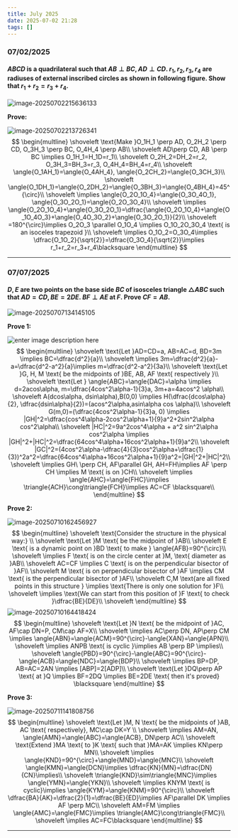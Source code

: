 ```yaml
---
title: July 2025
date: 2025-07-02 21:28
tags: []
---
```


### 07/02/2025

#### $ABCD$ is a quadrilateral such that $AB \perp BC, AD \perp CD$. $r_1, r_2, r_3, r_4$ are radiuses of external inscribed circles as shown in following figure. Show that $r_1+r_2=r_3+r_4$.

![image-20250702215636133](/assets/images/2025/image-20250702215636133.png)

**Prove:**

![image-20250702213726341](/assets/images/2025/image-20250702213726341.png)
$$
\begin{multline}
\shoveleft \text{Make }O_1H_1 \perp AD, O_2H_2 \perp CD, O_3H_3 \perp BC, O_4H_4 \perp AB\\
\shoveleft AD\perp CD, AB \perp BC \implies O_1H_1=H_1D=r_1\\
\shoveleft O_2H_2=DH_2=r_2, O_3H_3=BH_3=r_3, O_4H_4=BH_4=r_4\\
\shoveleft \angle{O_1AH_1}=\angle{O_4AH_4}, \angle{O_2CH_2}=\angle{O_3CH_3}\\
\shoveleft \angle{O_1DH_1}=\angle{O_2DH_2}=\angle{O_3BH_3}=\angle{O_4BH_4}=45^{\circ}\\
\shoveleft \implies \angle{O_2O_1O_4}=\angle{O_3O_4O_1}, \angle{O_3O_2O_1}=\angle{O_2O_3O_4}\\
\shoveleft \implies \angle{O_2O_1O_4}+\angle{O_3O_2O_1}=\dfrac{\angle{O_2O_1O_4}+\angle{O_1O_4O_3}+\angle{O_4O_3O_2}+\angle{O_3O_2O_1}}{2}\\
\shoveleft =180^{\circ}\implies O_2O_3 \parallel O_1O_4 \implies O_1O_2O_3O_4 \text{ is an isoceles trapezoid }\\
\shoveleft \implies O_1O_2=O_3O_4\implies \dfrac{O_1O_2}{\sqrt{2}}=\dfrac{O_3O_4}{\sqrt{2}}\implies r_1+r_2=r_3+r_4\blacksquare
\end{multline}
$$

---

### 07/07/2025

#### $D, E$ are two points on the base side $BC$ of isosceles triangle $\triangle{ABC}$ such that $AD=CD, BE=2DE$. $BF\perp AE$ at $F$. Prove $CF=AB$.

![image-20250707134145105](/assets/images/2025/image-20250707134145105.png)

**Prove 1:**

![enter image description here](/assets/images/2025/image-20250709200911203.png)
$$
\begin{multline}
\shoveleft \text{Let }AD=CD=a, AB=AC=d, BD=3m \implies BC=\dfrac{d^2}{a}\\
\shoveleft \implies 3m=\dfrac{d^2}{a}-a=\dfrac{d^2-a^2}{a}\implies m=\dfrac{d^2-a^2}{3a}\\
\shoveleft \text{Let }G, H, M \text{ be the midpoints of }BE, AB, AF \text{ respectively }\\
\shoveleft \text{Let } \angle{ABC}=\angle{DAC}=\alpha \implies d=2acos\alpha, m=\dfrac{4cos^2\alpha-1}{3}a, 3m+a=4acos^2 \alpha\\
\shoveleft A(dcos\alpha, dsin\alpha),B(0,0) \implies H(\dfrac{dcos\alpha}{2}, \dfrac{dsin\alpha}{2})=(acos^2\alpha,asin\alpha cos \alpha)\\
\shoveleft G(m,0)=(\dfrac{4cos^2\alpha-1}{3}a, 0) \implies |GH|^2=\dfrac{cos^4\alpha-2cos^2\alpha+1}{9}a^2+2sin^2\alpha cos^2\alpha\\
\shoveleft |HC|^2=9a^2cos^4\alpha + a^2 sin^2\alpha cos^2\alpha \implies |GH|^2+|HC|^2=\dfrac{64cos^4\alpha+16cos^2\alpha+1}{9}a^2\\
\shoveleft |GC|^2=(4cos^2\alpha-\dfrac{4}{3}cos^2\alpha+\dfrac{1}{3})^2a^2=\dfrac{64cos^4\alpha+16cos^2\alpha+1}{9}a^2=|GH|^2+|HC|^2\\
\shoveleft \implies GH\ \perp CH, AF\parallel GH, AH=FH\implies AF \perp CH \implies M \text{ is on }CH\\
\shoveleft \implies \angle{AHC}=\angle{FHC}\implies \triangle{ACH}\cong\triangle{FCH}\implies AC=CF \blacksquare\\
\end{multline}
$$

**Prove 2:**

![image-20250710162456927](/assets/images/2025/image-20250710162119734.png)
$$
\begin{multline}
\shoveleft \text{Consider the structure in the physical way:} \\
\shoveleft \text{Let }M \text{ be the midpoint of }AB\\
\shoveleft E \text{ is a dynamic point on }BD \text{ to make } \angle{AFB}=90^{\circ}\\
\shoveleft \implies F \text{ is on the circle center at }M, \text{ diameter as }AB\\
\shoveleft AC=CF \implies C \text{ is on the perpendicular bisector of }AF\\
\shoveleft M \text{ is on perpendicular bisector of }AF \implies CM \text{ is the perpendicular bisector of }AF\\
\shoveleft C,M \text{are all fixed points in this structure } \implies \text{There is only one solution for }F\\
\shoveleft \implies \text{We can start from this position of }F \text{ to check }\dfrac{BE}{DE}\\
\shoveleft
\end{multline}
$$
![image-20250710164418424](/assets/images/2025/image-20250710164418424.png)
$$
\begin{multline}
\shoveleft \text{Let }N \text{ be the midpoint of }AC, AF\cap DN=P, CM\cap AF=X\\
\shoveleft \implies AC\perp DN, AP\perp CM \implies \angle{ABN}=\angle{ACM}=90^{\circ}-\angle{XAN}=\angle{APN}\\
\shoveleft \implies ANPB \text{ is cyclic }\implies AB \perp BP \implies\\
\shoveleft \angle{PBD}=90^{\circ}-\angle{ABC}=90^{\circ}-\angle{ACB}=\angle{NDC}=\angle{BDP}\\
\shoveleft \implies BP=DP, AB=AC=2AN \implies [ABP]=2[ADP]\\
\shoveleft \text{Let }DQ\perp AP \text{ at }Q \implies BF=2DQ \implies BE=2DE \text{ then it's proved} \blacksquare
\end{multline}
$$

**Prove 3:**

![image-20250711141808756](/assets/images/2025/image-20250711141808756.png)
$$
\begin{multline}
\shoveleft \text{Let }M, N \text{ be the midpoints of }AB, AC \text{ respectively}, MC\cap DK=Y \\
\shoveleft \implies AM=AN, \angle{AMN}=\angle{ABC}=\angle{ACB}, DN\perp AC\\
\shoveleft \text{Extend }MA \text{ to }K \text{ such that }MA=AK \implies KN\perp MN\\
\shoveleft \implies \angle{KND}=90^{\circ}+\angle{MND}=\angle{MNC}\\
\shoveleft \angle{KMN}=\angle{DCN}\implies \dfrac{KN}{MN}=\dfrac{DN}{CN}\implies\\
\shoveleft \triangle{KND}\sim\triangle{MNC}\implies \angle{YMN}=\angle{YKN}\\
\shoveleft \implies KNYM \text{ is cyclic}\implies \angle{KYM}=\angle{KNM}=90^{\circ}\\
\shoveleft \dfrac{BA}{AK}=\dfrac{2}{1}=\dfrac{BE}{ED}\implies AF\parallel DK \implies AF \perp MC\\
\shoveleft AM=FM \implies \angle{AMC}=\angle{FMC}\implies \triangle{AMC}\cong\triangle{FMC}\\
\shoveleft \implies AC=FC\blacksquare
\end{multline}
$$

---
